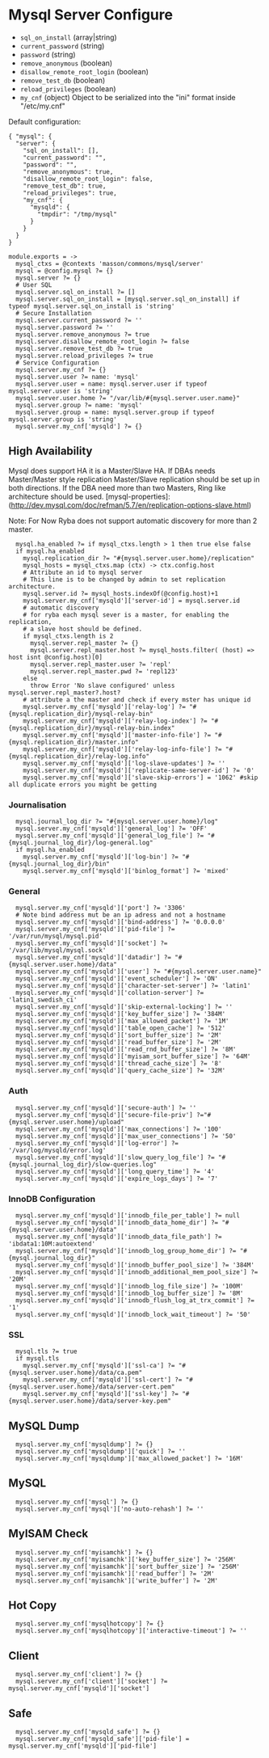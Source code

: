 
# Mysql Server Configure

*   `sql_on_install` (array|string)
*   `current_password` (string)
*   `password` (string)
*   `remove_anonymous` (boolean)
*   `disallow_remote_root_login` (boolean)
*   `remove_test_db` (boolean)
*   `reload_privileges` (boolean)
*   `my_cnf` (object)
    Object to be serialized into the "ini" format inside "/etc/my.cnf"

Default configuration:

```
{ "mysql": {
  "server": {
    "sql_on_install": [],
    "current_password": "",
    "password": "",
    "remove_anonymous": true,
    "disallow_remote_root_login": false,
    "remove_test_db": true,
    "reload_privileges": true,
    "my_cnf": {
      "mysqld": {
        "tmpdir": "/tmp/mysql"
      }
    }
  }
}
```

    module.exports = ->
      mysql_ctxs = @contexts 'masson/commons/mysql/server'
      mysql = @config.mysql ?= {}
      mysql.server ?= {}
      # User SQL
      mysql.server.sql_on_install ?= []
      mysql.server.sql_on_install = [mysql.server.sql_on_install] if typeof mysql.server.sql_on_install is 'string'
      # Secure Installation
      mysql.server.current_password ?= ''
      mysql.server.password ?= ''
      mysql.server.remove_anonymous ?= true
      mysql.server.disallow_remote_root_login ?= false
      mysql.server.remove_test_db ?= true
      mysql.server.reload_privileges ?= true
      # Service Configuration
      mysql.server.my_cnf ?= {}
      mysql.server.user ?= name: 'mysql'
      mysql.server.user = name: mysql.server.user if typeof mysql.server.user is 'string'
      mysql.server.user.home ?= "/var/lib/#{mysql.server.user.name}"
      mysql.server.group ?= name: 'mysql'
      mysql.server.group = name: mysql.server.group if typeof mysql.server.group is 'string'
      mysql.server.my_cnf['mysqld'] ?= {}

## High Availability
Mysql does support HA it is a Master/Slave HA. If DBAs needs Master/Master style replication
Master/Slave replication should be set up in both directions.
If the DBA need more than two Masters, Ring like architecture should be used.
[mysql-properties]:(http://dev.mysql.com/doc/refman/5.7/en/replication-options-slave.html)

Note: For Now Ryba does not support automatic discovery for more than 2 master.

      mysql.ha_enabled ?= if mysql_ctxs.length > 1 then true else false
      if mysql.ha_enabled
        mysql.replication_dir ?= "#{mysql.server.user.home}/replication"
        mysql_hosts = mysql_ctxs.map (ctx) -> ctx.config.host
        # Attribute an id to mysql server
        # This line is to be changed by admin to set replication architecture.
        mysql.server.id ?= mysql_hosts.indexOf(@config.host)+1
        mysql.server.my_cnf['mysqld']['server-id'] = mysql.server.id
        # automatic discovery
        # for ryba each mysql sever is a master, for enabling the replication,
        # a slave host should be defined.
        if mysql_ctxs.length is 2
          mysql.server.repl_master ?= {}
          mysql.server.repl_master.host ?= mysql_hosts.filter( (host) => host isnt @config.host)[0]
          mysql.server.repl_master.user ?= 'repl'
          mysql.server.repl_master.pwd ?= 'repl123'
        else
          throw Error 'No slave configured' unless mysql.server.repl_master?.host?
        # attribute a the master and check if every mster has unique id
        mysql.server.my_cnf['mysqld']['relay-log'] ?= "#{mysql.replication_dir}/mysql-relay-bin"
        mysql.server.my_cnf['mysqld']['relay-log-index'] ?= "#{mysql.replication_dir}/mysql-relay-bin.index"
        mysql.server.my_cnf['mysqld']['master-info-file'] ?= "#{mysql.replication_dir}/master.info"
        mysql.server.my_cnf['mysqld']['relay-log-info-file'] ?= "#{mysql.replication_dir}/relay-log.info"
        mysql.server.my_cnf['mysqld']['log-slave-updates'] ?= ''
        mysql.server.my_cnf['mysqld']['replicate-same-server-id'] ?= '0'
        mysql.server.my_cnf['mysqld']['slave-skip-errors'] = '1062' #skip all duplicate errors you might be getting

### Journalisation

      mysql.journal_log_dir ?= "#{mysql.server.user.home}/log"
      mysql.server.my_cnf['mysqld']['general_log'] ?= 'OFF'
      mysql.server.my_cnf['mysqld']['general_log_file'] ?= "#{mysql.journal_log_dir}/log-general.log"
      if mysql.ha_enabled
        mysql.server.my_cnf['mysqld']['log-bin'] ?= "#{mysql.journal_log_dir}/bin"
        mysql.server.my_cnf['mysqld']['binlog_format'] ?= 'mixed'

### General

      mysql.server.my_cnf['mysqld']['port'] ?= '3306'
      # Note bind address mut be an ip adress and not a hostname
      mysql.server.my_cnf['mysqld']['bind-address'] ?= '0.0.0.0'
      mysql.server.my_cnf['mysqld']['pid-file'] ?= '/var/run/mysql/mysql.pid'
      mysql.server.my_cnf['mysqld']['socket'] ?= '/var/lib/mysql/mysql.sock'
      mysql.server.my_cnf['mysqld']['datadir'] ?= "#{mysql.server.user.home}/data"
      mysql.server.my_cnf['mysqld']['user'] ?= "#{mysql.server.user.name}"
      mysql.server.my_cnf['mysqld']['event_scheduler'] ?= 'ON'
      mysql.server.my_cnf['mysqld']['character-set-server'] ?= 'latin1'
      mysql.server.my_cnf['mysqld']['collation-server'] ?= 'latin1_swedish_ci'
      mysql.server.my_cnf['mysqld']['skip-external-locking'] ?= ''
      mysql.server.my_cnf['mysqld']['key_buffer_size'] ?= '384M'
      mysql.server.my_cnf['mysqld']['max_allowed_packet'] ?= '1M'
      mysql.server.my_cnf['mysqld']['table_open_cache'] ?= '512'
      mysql.server.my_cnf['mysqld']['sort_buffer_size'] ?= '2M'
      mysql.server.my_cnf['mysqld']['read_buffer_size'] ?= '2M'
      mysql.server.my_cnf['mysqld']['read_rnd_buffer_size'] ?= '8M'
      mysql.server.my_cnf['mysqld']['myisam_sort_buffer_size'] ?= '64M'
      mysql.server.my_cnf['mysqld']['thread_cache_size'] ?= '8'
      mysql.server.my_cnf['mysqld']['query_cache_size'] ?= '32M'

### Auth

      mysql.server.my_cnf['mysqld']['secure-auth'] ?= ''
      mysql.server.my_cnf['mysqld']['secure-file-priv'] ?="#{mysql.server.user.home}/upload"
      mysql.server.my_cnf['mysqld']['max_connections'] ?= '100'
      mysql.server.my_cnf['mysqld']['max_user_connections'] ?= '50'
      mysql.server.my_cnf['mysqld']['log-error'] ?= '/var/log/mysqld/error.log'
      mysql.server.my_cnf['mysqld']['slow_query_log_file'] ?= "#{mysql.journal_log_dir}/slow-queries.log"
      mysql.server.my_cnf['mysqld']['long_query_time'] ?= '4'
      mysql.server.my_cnf['mysqld']['expire_logs_days'] ?= '7'

### InnoDB Configuration

      mysql.server.my_cnf['mysqld']['innodb_file_per_table'] ?= null
      mysql.server.my_cnf['mysqld']['innodb_data_home_dir'] ?= "#{mysql.server.user.home}/data"
      mysql.server.my_cnf['mysqld']['innodb_data_file_path'] ?= 'ibdata1:10M:autoextend'
      mysql.server.my_cnf['mysqld']['innodb_log_group_home_dir'] ?= "#{mysql.journal_log_dir}"
      mysql.server.my_cnf['mysqld']['innodb_buffer_pool_size'] ?= '384M'
      mysql.server.my_cnf['mysqld']['innodb_additional_mem_pool_size'] ?= '20M'
      mysql.server.my_cnf['mysqld']['innodb_log_file_size'] ?= '100M'
      mysql.server.my_cnf['mysqld']['innodb_log_buffer_size'] ?= '8M'
      mysql.server.my_cnf['mysqld']['innodb_flush_log_at_trx_commit'] ?= '1'
      mysql.server.my_cnf['mysqld']['innodb_lock_wait_timeout'] ?= '50'
      
### SSL

      mysql.tls ?= true
      if mysql.tls
        mysql.server.my_cnf['mysqld']['ssl-ca'] ?= "#{mysql.server.user.home}/data/ca.pem"
        mysql.server.my_cnf['mysqld']['ssl-cert'] ?= "#{mysql.server.user.home}/data/server-cert.pem"
        mysql.server.my_cnf['mysqld']['ssl-key'] ?= "#{mysql.server.user.home}/data/server-key.pem"

## MySQL Dump

      mysql.server.my_cnf['mysqldump'] ?= {}
      mysql.server.my_cnf['mysqldump']['quick'] ?= ''
      mysql.server.my_cnf['mysqldump']['max_allowed_packet'] ?= '16M'

## MySQL

      mysql.server.my_cnf['mysql'] ?= {}
      mysql.server.my_cnf['mysql']['no-auto-rehash'] ?= ''

## MyISAM Check

      mysql.server.my_cnf['myisamchk'] ?= {}
      mysql.server.my_cnf['myisamchk']['key_buffer_size'] ?= '256M'
      mysql.server.my_cnf['myisamchk']['sort_buffer_size'] ?= '256M'
      mysql.server.my_cnf['myisamchk']['read_buffer'] ?= '2M'
      mysql.server.my_cnf['myisamchk']['write_buffer'] ?= '2M'

## Hot Copy

      mysql.server.my_cnf['mysqlhotcopy'] ?= {}
      mysql.server.my_cnf['mysqlhotcopy']['interactive-timeout'] ?= ''

## Client
      
      mysql.server.my_cnf['client'] ?= {}
      mysql.server.my_cnf['client']['socket'] ?= mysql.server.my_cnf['mysqld']['socket']

## Safe
      
      mysql.server.my_cnf['mysqld_safe'] ?= {}
      mysql.server.my_cnf['mysqld_safe']['pid-file'] = mysql.server.my_cnf['mysqld']['pid-file']
